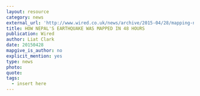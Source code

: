 ```yaml
---
layout: resource
category: news
external_url: 'http://www.wired.co.uk/news/archive/2015-04/28/mapping-nepal-after-the-earthquake'
title: HOW NEPAL'S EARTHQUAKE WAS MAPPED IN 48 HOURS
publication: Wired
author: Liat Clark
date: 20150428
mapgive_is_author: no
explicit_mention: yes
type: news
photo:
quote:
tags:
  - insert here
---
```

